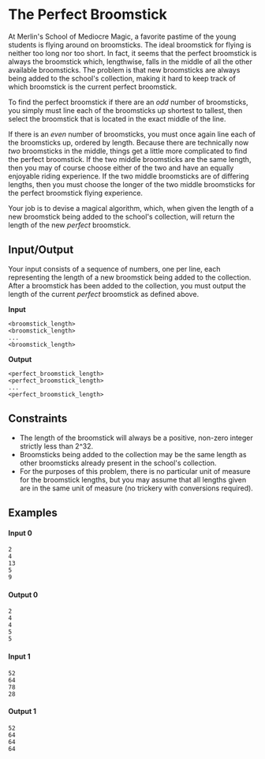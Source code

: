 # The Perfect Broomstick
At Merlin's School of Mediocre Magic, a favorite pastime of the young students is flying around on broomsticks. The ideal broomstick for flying is neither too long nor too short. In fact, it seems that the perfect broomstick is always the broomstick which, lengthwise, falls in the middle of all the other available broomsticks. The problem is that new broomsticks are always being added to the school's collection, making it hard to keep track of which broomstick is the current perfect broomstick.

To find the perfect broomstick if there are an *odd* number of broomsticks, you simply must line each of the broomsticks up shortest to tallest, then select the broomstick that is located in the exact middle of the line.

If there is an *even* number of broomsticks, you must once again line each of the broomsticks up, ordered by length. Because there are technically now _two_ broomsticks in the middle, things get a little more complicated to find the perfect broomstick. If the two middle broomsticks are the same length, then you may of course choose either of the two and have an equally enjoyable riding experience. If the two middle broomsticks are of differing lengths, then you must choose the longer of the two middle broomsticks for the perfect broomstick flying experience.

Your job is to devise a magical algorithm, which, when given the length of a new broomstick being added to the school's collection, will return the length of the new _perfect_ broomstick.
## Input/Output
Your input consists of a sequence of numbers, one per line, each representing the length of a new broomstick being added to the collection. After a broomstick has been added to the collection, you must output the length of the current _perfect_ broomstick as defined above.

**Input**
```
<broomstick_length>
<broomstick_length>
...
<broomstick_length>
```
**Output**
```
<perfect_broomstick_length>
<perfect_broomstick_length>
...
<perfect_broomstick_length>
```
## Constraints
* The length of the broomstick will always be a positive, non-zero integer strictly less than 2^32.
* Broomsticks being added to the collection may be the same length as other broomsticks already present in the school's collection.
* For the purposes of this problem, there is no particular unit of measure for the broomstick lengths, but you may assume that all lengths given are in the same unit of measure (no trickery with conversions required).
## Examples
#### Input 0
```
2
4
13
5
9
```
#### Output 0
```
2
4
4
5
5
```
#### Input 1
```
52
64
78
28
```
#### Output 1
```
52
64
64
64
```

